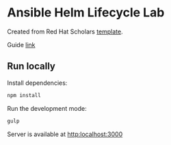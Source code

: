 # Ansible Helm Lifecycle Lab

Created from Red Hat Scholars [template](https://github.com/redhat-scholars/courseware-template).

Guide [link](https://clbartolome.github.io/ansible-helm-lifecycle-guide/ansible-helm-lifecycle/index.html)

## Run locally

Install dependencies:

```sh
npm install
```

Run the development mode:

```sh
gulp
```

Server is available at [http:localhost:3000](http:localhost:3000)
